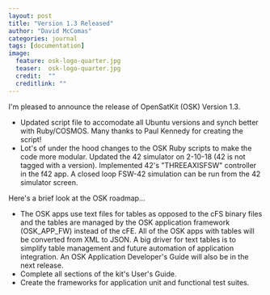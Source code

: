 ```yaml
---
layout: post
title: "Version 1.3 Released"
author: "David McComas"
categories: journal
tags: [documentation]
image:
  feature: osk-logo-quarter.jpg
  teaser:  osk-logo-quarter.jpg
  credit:  ""
  creditlink: ""
---
```


I'm pleased to announce the release of OpenSatKit (OSK) Version 1.3.

<ul>
  <li> Updated script file to accomodate all Ubuntu versions and synch better with Ruby/COSMOS. Many thanks to Paul Kennedy for creating the script!</li>
  <li> Lot's of under the hood changes to the OSK Ruby scripts to make the code more modular. Updated the 42 simulator on 2-10-18 (42 is not tagged with a version). Implemented 42's "THREEAXISFSW" controller in the f42 app. A closed loop FSW-42 simulation can be run from the 42 simulator screen.</li>
</ul>

Here's a brief look at the OSK roadmap...

<ul>
  <li> The OSK apps use text files for tables as opposed to the cFS binary files and the tables are managed by the OSK application framework (OSK_APP_FW) instead of the cFE. All of the OSK apps with tables will be converted from XML to JSON. A big driver for text tables is to simplify table management and future automation of application integration. An OSK Application Developer's Guide will also be in the next release.</li>
  <li> Complete all sections of the kit's User's Guide.</li>
  <li> Create the frameworks for application unit and functional test suites.</li>
</ul>

